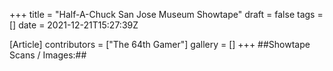 +++
title = "Half-A-Chuck San Jose Museum Showtape"
draft = false
tags = []
date = 2021-12-21T15:27:39Z

[Article]
contributors = ["The 64th Gamer"]
gallery = []
+++
##Showtape Scans / Images:##
